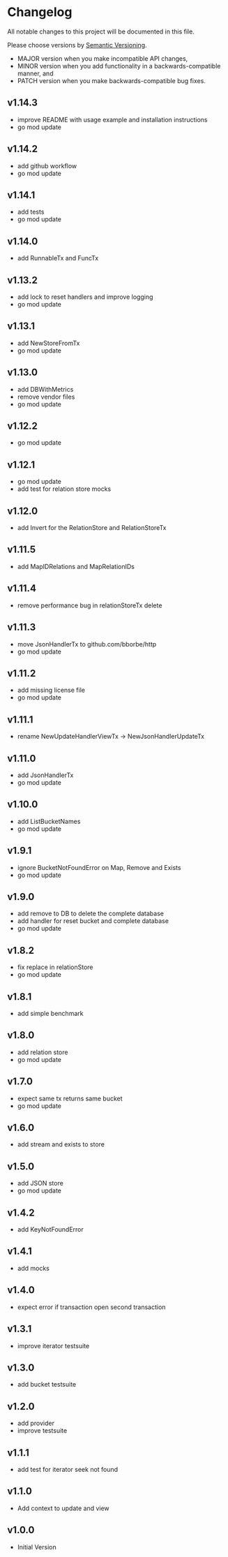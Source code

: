 # Changelog

All notable changes to this project will be documented in this file.

Please choose versions by [Semantic Versioning](http://semver.org/).

* MAJOR version when you make incompatible API changes,
* MINOR version when you add functionality in a backwards-compatible manner, and
* PATCH version when you make backwards-compatible bug fixes.

## v1.14.3

- improve README with usage example and installation instructions
- go mod update

## v1.14.2

- add github workflow
- go mod update

## v1.14.1

- add tests
- go mod update

## v1.14.0

- add RunnableTx and FuncTx

## v1.13.2

- add lock to reset handlers and improve logging
- go mod update

## v1.13.1

- add NewStoreFromTx
- go mod update

## v1.13.0

- add DBWithMetrics
- remove vendor files
- go mod update

## v1.12.2

- go mod update

## v1.12.1

- go mod update
- add test for relation store mocks

## v1.12.0

- add Invert for the RelationStore and RelationStoreTx

## v1.11.5

- add MapIDRelations and MapRelationIDs

## v1.11.4

- remove performance bug in relationStoreTx delete

## v1.11.3

- move JsonHandlerTx to github.com/bborbe/http
- go mod update

## v1.11.2

- add missing license file
- go mod update

## v1.11.1

- rename NewUpdateHandlerViewTx -> NewJsonHandlerUpdateTx

## v1.11.0

- add JsonHandlerTx
- go mod update

## v1.10.0

- add ListBucketNames
- go mod update

## v1.9.1

- ignore BucketNotFoundError on Map, Remove and Exists
- go mod update

## v1.9.0

- add remove to DB to delete the complete database
- add handler for reset bucket and complete database
- go mod update

## v1.8.2

- fix replace in relationStore
- go mod update

## v1.8.1

- add simple benchmark

## v1.8.0

- add relation store
- go mod update

## v1.7.0

- expect same tx returns same bucket
- go mod update

## v1.6.0

- add stream and exists to store

## v1.5.0

- add JSON store
- go mod update

## v1.4.2

- add KeyNotFoundError

## v1.4.1

- add mocks

## v1.4.0

- expect error if transaction open second transaction

## v1.3.1

- improve iterator testsuite

## v1.3.0

- add bucket testsuite

## v1.2.0

- add provider
- improve testsuite

## v1.1.1

- add test for iterator seek not found

## v1.1.0

- Add context to update and view

## v1.0.0

- Initial Version

